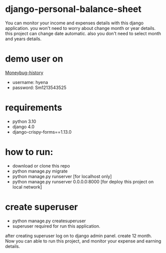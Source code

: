 ﻿# django-personal-balance-sheet
You can monitor your income and expenses details with this django application. you won't need to worry about change month or year details. this project can change date automatic. also you don't need to select month and years details.
# demo user on
<a href="https://moneybug-history.herokuapp.com/">Moneybug-history</a>
* username: hyena
* password: Sm1213543525

# requirements 
* python 3.10
* django 4.0
* django-crispy-forms==1.13.0

# how to run:
* download or clone this repo
* python manage.py migrate
* python manage.py runserver [for localhost only]
* python manage.py runserver 0.0.0.0:8000 [for deploy this project on local network]

# create superuser
* python manage.py createsuperuser
* superuser required for run this application.

after creating superuser log on to django admin panel. create 12 month.
Now you can able to run this project, and monitor your expense and earning details.

